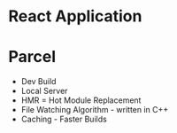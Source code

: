 # React Application

# Parcel
- Dev Build
- Local Server
- HMR = Hot Module Replacement
- File Watching Algorithm - written in C++
- Caching - Faster Builds